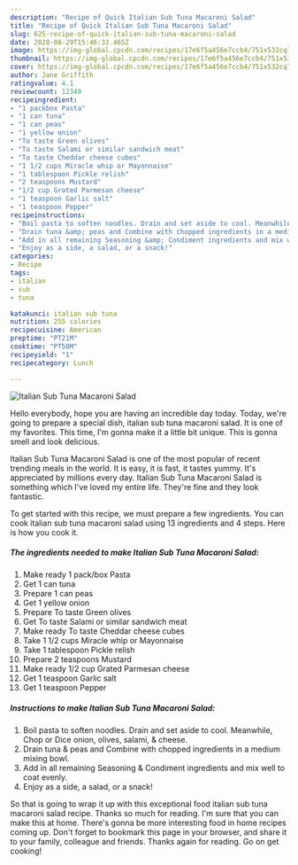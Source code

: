 ```yaml
---
description: "Recipe of Quick Italian Sub Tuna Macaroni Salad"
title: "Recipe of Quick Italian Sub Tuna Macaroni Salad"
slug: 625-recipe-of-quick-italian-sub-tuna-macaroni-salad
date: 2020-08-29T15:46:33.465Z
image: https://img-global.cpcdn.com/recipes/17e6f5a456e7ccb4/751x532cq70/italian-sub-tuna-macaroni-salad-recipe-main-photo.jpg
thumbnail: https://img-global.cpcdn.com/recipes/17e6f5a456e7ccb4/751x532cq70/italian-sub-tuna-macaroni-salad-recipe-main-photo.jpg
cover: https://img-global.cpcdn.com/recipes/17e6f5a456e7ccb4/751x532cq70/italian-sub-tuna-macaroni-salad-recipe-main-photo.jpg
author: Jane Griffith
ratingvalue: 4.1
reviewcount: 12349
recipeingredient:
- "1 packbox Pasta"
- "1 can tuna"
- "1 can peas"
- "1 yellow onion"
- "To taste Green olives"
- "To taste Salami or similar sandwich meat"
- "To taste Cheddar cheese cubes"
- "1 1/2 cups Miracle whip or Mayonnaise"
- "1 tablespoon Pickle relish"
- "2 teaspoons Mustard"
- "1/2 cup Grated Parmesan cheese"
- "1 teaspoon Garlic salt"
- "1 teaspoon Pepper"
recipeinstructions:
- "Boil pasta to soften noodles. Drain and set aside to cool. Meanwhile, Chop or Dice onion, olives, salami, &amp; cheese."
- "Drain tuna &amp; peas and Combine with chopped ingredients in a medium mixing bowl."
- "Add in all remaining Seasoning &amp; Condiment ingredients and mix well to coat evenly."
- "Enjoy as a side, a salad, or a snack!"
categories:
- Recipe
tags:
- italian
- sub
- tuna

katakunci: italian sub tuna 
nutrition: 255 calories
recipecuisine: American
preptime: "PT21M"
cooktime: "PT58M"
recipeyield: "1"
recipecategory: Lunch

---
```



![Italian Sub Tuna Macaroni Salad](https://img-global.cpcdn.com/recipes/17e6f5a456e7ccb4/751x532cq70/italian-sub-tuna-macaroni-salad-recipe-main-photo.jpg)

Hello everybody, hope you are having an incredible day today. Today, we're going to prepare a special dish, italian sub tuna macaroni salad. It is one of my favorites. This time, I'm gonna make it a little bit unique. This is gonna smell and look delicious.



Italian Sub Tuna Macaroni Salad is one of the most popular of recent trending meals in the world. It is easy, it is fast, it tastes yummy. It's appreciated by millions every day. Italian Sub Tuna Macaroni Salad is something which I've loved my entire life. They're fine and they look fantastic.


To get started with this recipe, we must prepare a few ingredients. You can cook italian sub tuna macaroni salad using 13 ingredients and 4 steps. Here is how you cook it.

<!--inarticleads1-->

##### The ingredients needed to make Italian Sub Tuna Macaroni Salad:

1. Make ready 1 pack/box Pasta
1. Get 1 can tuna
1. Prepare 1 can peas
1. Get 1 yellow onion
1. Prepare To taste Green olives
1. Get To taste Salami or similar sandwich meat
1. Make ready To taste Cheddar cheese cubes
1. Take 1 1/2 cups Miracle whip or Mayonnaise
1. Take 1 tablespoon Pickle relish
1. Prepare 2 teaspoons Mustard
1. Make ready 1/2 cup Grated Parmesan cheese
1. Get 1 teaspoon Garlic salt
1. Get 1 teaspoon Pepper




<!--inarticleads2-->

##### Instructions to make Italian Sub Tuna Macaroni Salad:

1. Boil pasta to soften noodles. Drain and set aside to cool. Meanwhile, Chop or Dice onion, olives, salami, &amp; cheese.
1. Drain tuna &amp; peas and Combine with chopped ingredients in a medium mixing bowl.
1. Add in all remaining Seasoning &amp; Condiment ingredients and mix well to coat evenly.
1. Enjoy as a side, a salad, or a snack!




So that is going to wrap it up with this exceptional food italian sub tuna macaroni salad recipe. Thanks so much for reading. I'm sure that you can make this at home. There's gonna be more interesting food in home recipes coming up. Don't forget to bookmark this page in your browser, and share it to your family, colleague and friends. Thanks again for reading. Go on get cooking!
